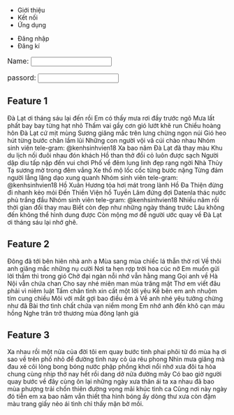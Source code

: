 <!DOCTYPE html>
<head>
        <!-- <title>Trang cá nhân</title> -->
        <meta charset="utf-8">
        <link rel="stylesheet" href="main.css">
        <style>
        </style>
    </head>
    <body>
        <!-- tạo bảng đăng nhập -->
        <div class="nav">
            <ul class="nav-char1">
                <li class="nav-item">Giới thiệu</li>
                <li class="nav-item">Kết nối</li>
                <li class="nav-item">Ứng dụng</li>
            </ul>
            <ul class="nav-char1">
                <li class="nav-item">Đăng nhập</li>
                <li class="nav-item">Đăng kí</li>
            </ul>
        </div>
        <!-- tạo khối có chứa name và password -->
        <div class="khoi 
        char">
            <div class="khoicon">
                <div class="khoi name">
                    <p style="font-size: 16px;">Name: <input type="text"></p>
                </div>
                <div class="khoi passord">
                    <p style="font-size: 16px;">passord: <input type="text"></p>
                </div>
            </div>
        </div>
            <div class="dungchar">
                <div class="dung1">
                    <h2>Feature 1 </h2>
                    <p>
                        Đà Lạt ơi tháng sáu lại đến rồi
                        Em có thấy mưa rơi đầy trước ngõ
                        Mưa lất phất bay bay từng hạt nhỏ
                        Thấm vai gầy cơn gió lướt khẽ run
                        Chiều hoàng hôn Đà Lạt cứ mịt mùng
                        Sương giăng mắc trên lưng chừng ngọn núi
                        Gió heo hút từng bước chân lầm lũi
                        Những con người vội vã cúi chào nhau
                        Nhóm sinh viên tele-gram: @kenhsinhvien18
                        Xa bao năm Đà Lạt đã thay màu
                        Khu du lịch nối đuôi nhau đón khách
                        Hồ than thở đồi cỏ luôn được sạch
                        Người dập dìu tấp nập đến vui chơi
                        Phố về đêm lung linh đẹp rạng ngời
                        Nhà Thủy Tạ sương mờ trong đêm vắng
                        Xe thổ mộ lốc cốc từng bước nặng
                        Từng đám người lẳng lặng dạo xung quanh
                        Nhóm sinh viên tele-gram: @kenhsinhvien18
                        Hồ Xuân Hương tỏa hơi mát trong lành
                        Hồ Đa Thiện đừng đi nhanh kẻo mỏi
                        Đến Thiền Viện hồ Tuyền Lâm đứng đợi
                        Datenla thác nước phủ trắng đầu
                        Nhóm sinh viên tele-gram: @kenhsinhvien18
                        Nhiều năm rồi thời gian đổi thay mau
                        Biết còn đẹp như những ngày tháng trước
                        Lâu không đến không thể hình dung được
                        Còn mộng mơ để người ước quay về
                        Đà Lạt ơi tháng sáu lại nhớ ghê.</p>
                </div>
                <div class="dung2">
                    <h2>Feature 2</h2>
                    <p>
                        Đông đã tới bên hiên nhà anh ạ
                        Mùa sang mùa chiếc lá thẫn thờ rơi
                        Về thôi anh giăng mắc những nụ cười
                        Nơi ta hẹn rợp trời hoa cúc nở
                        Em muốn gửi lời thầm thì trong gió
                        Chở đại ngàn nỗi nhớ vẫn hằng mang
                        Gọi anh về Hà Nội vẫn chứa chan
                        Cho say nhé miên man mùa trăng mật
                        Thơ em viết đâu phải vì niêm luật
                        Tấm chân tình xin cất một lời yêu
                        Kề bên em anh nhuộm tím cung chiều
                        Môi với mắt gợi bao điều êm ả
                        Về anh nhé yêu tưởng chừng như đã
                        Bài thơ tình chất chứa vạn niềm mong
                        Em nhớ anh đến khô cạn máu hồng
                        Nghe trăn trở thương mùa đông lạnh giá
                    </p>
                </div>
                <div class="dung3">
                    <h2>Feature 3</h2>
                    <p>
                        Xa nhau rồi một nửa của đời tôi
                        em quay bước tình phai phôi từ đó
                        mùa hạ ơi sao về trên phố nhỏ
                        để đường tình nay cỏ úa rêu phong
                        Nhìn mưa giăng mà đau xé cõi lòng
                        bong bóng nước phập phồng khơi nổi nhớ
                        xưa đôi ta hòa chung cùng nhịp thở
                        nay hết rồi dang dở nửa đường mây
                        Có bao giờ người quay bước về đây
                        cùng ôn lại những ngày xưa thân ái
                        ta xa nhau đã bao mùa phượng trải
                        chốn thiên đường vọng mãi khúc tình ca
                        Cũng nơi này ngày đó tiễn em xa
                        bao năm vẫn thiết tha hình bóng ấy
                        dòng thư xưa còn đậm màu trang giấy
                        nẻo ái tình chỉ thấy mặn bờ môi.
                    </p>
                </div>
            </div>
            </div>
        </div>
    </body>
</html>
